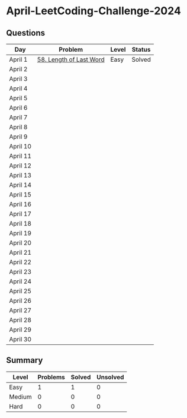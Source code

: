 # April-LeetCoding-Challenge-2024

## Questions
| Day | Problem | Level | Status |
| --- | --- | --- | --- |
| April 1 | [58. Length of Last Word](https://leetcode.com/problems/length-of-last-word/) | Easy | Solved |
| April 2 | []() |  |  |
| April 3 | []() |  |  |
| April 4 | []() |  |  |
| April 5 | []() |  |  |
| April 6 | []() |  |  |
| April 7 | []() |  |  |
| April 8 | []() |  |  |
| April 9 | []() |  |  |
| April 10 | []() |  |  |
| April 11 | []() |  |  |
| April 12 | []() |  |  |
| April 13 | []() |  |  |
| April 14 | []() |  |  |
| April 15 | []() |  |  |
| April 16 | []() |  |  |
| April 17 | []() |  |  |
| April 18 | []() |  |  |
| April 19 | []() |  |  |
| April 20 | []() |  |  |
| April 21 | []() |  |  |
| April 22 | []() |  |  |
| April 23 | []() |  |  |
| April 24 | []() |  |  |
| April 25 | []() |  |  |
| April 26 | []() |  |  |
| April 27 | []() |  |  |
| April 28 | []() |  |  |
| April 29 | []() |  |  |
| April 30 | []() |  |  |


## Summary
| Level  | Problems | Solved | Unsolved |
| ---    | --- | --- | --- |
| Easy   | 1 | 1 | 0 |
| Medium | 0 | 0 | 0 |
| Hard   | 0 | 0 | 0 |
